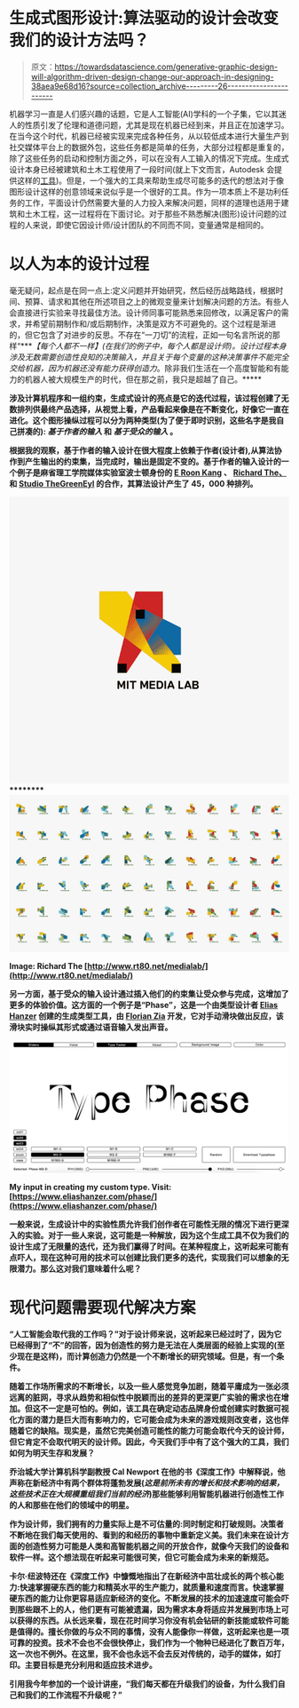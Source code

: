 # 生成式图形设计:算法驱动的设计会改变我们的设计方法吗？

> 原文：<https://towardsdatascience.com/generative-graphic-design-will-algorithm-driven-design-change-our-approach-in-designing-38aea9e68d16?source=collection_archive---------26----------------------->

机器学习一直是人们感兴趣的话题，它是人工智能(AI)学科的一个子集，它以其迷人的性质引发了伦理和道德问题，尤其是现在机器已经到来，并且正在加速学习。在当今这个时代，机器已经被实现来完成各种任务，从以较低成本进行大量生产到社交媒体平台上的数据外包，这些任务都是简单的任务，大部分过程都是重复的，除了这些任务的启动和控制方面之外，可以在没有人工输入的情况下完成。生成式设计本身已经被建筑和土木工程使用了一段时间(就上下文而言，Autodesk 会提供这样的[工具](https://www.autodesk.com/solutions/generative-design))。但是，一个强大的工具来帮助生成尽可能多的迭代的想法对于像图形设计这样的创意领域来说似乎是一个很好的工具。作为一项本质上不是功利任务的工作，平面设计仍然需要大量的人力投入来解决问题，同样的道理也适用于建筑和土木工程，这一过程将在下面讨论。对于那些不熟悉解决(图形)设计问题的过程的人来说，即使它因设计师/设计团队的不同而不同，变量通常是相同的。

# 以人为本的设计过程

毫无疑问，起点是在同一点上:定义问题并开始研究，然后经历战略路线，根据时间、预算、请求和其他在所述项目之上的微观变量来计划解决问题的方法。有些人会直接进行实验来寻找最佳方法。设计师同事可能熟悉来回修改，以满足客户的需求，并希望前期制作和/或后期制作，决策是双方不可避免的。这个过程是渐进的，但它包含了对进步的反思。不存在“一刀切”的流程，正如一句名言所说的那样“****【每个人都不一样】(在我们的例子中，每个人都是设计师)。设计过程本身涉及无数需要创造性良知的决策输入，并且关于每个变量的这种决策事件不能完全交给机器，因为机器还没有能力获得创造力*。除非我们生活在一个高度智能和有能力的机器人被大规模生产的时代，但在那之前，我只是超越了自己。*****

****涉及计算机程序和一组约束，生成式设计的亮点是它的迭代过程，该过程创建了无数排列供最终产品选择，从视觉上看，产品看起来像是在不断变化，好像它一直在进化。这个图形操纵过程可以分为两种类型(为了便于即时识别，这些名字是我自己拼凑的): ***基于作者的输入*** 和 ***基于受众的输入*** 。****

****根据我的观察，基于作者的输入设计在很大程度上依赖于作者(设计者),从算法协作到产生输出的约束集，当完成时，输出是固定不变的。基于作者的输入设计的一个例子是麻省理工学院媒体实验室波士顿身份的 [E Roon Kang](http://www.eroonkang.com/) 、 [Richard The、](http://rt80.net/)和 [Studio TheGreenEyl](http://www.thegreeneyl.com/) 的合作，其算法设计产生了 45，000 种排列。****

****![](img/7873b88f4d61363d6715da02b528add9.png)********![](img/c87e163680fdc55802c8fa2ebef3daee.png)****

****Image: Richard The [http://www.rt80.net/medialab/](http://www.rt80.net/medialab/)****

****另一方面，基于受众的输入设计通过插入他们的约束集让受众参与完成，这增加了更多的体验价值。这方面的一个例子是“Phase”，这是一个由类型设计者 [Elias Hanzer](https://www.eliashanzer.com/) 创建的生成类型工具，由 [Florian Zia](https://florianzia.com/) 开发，它对手动滑块做出反应，该滑块实时操纵其形式或通过语音输入发出声音。****

****![](img/ac8825f63e4643cde0259b8821a1101d.png)****

****My input in creating my custom type. Visit: [https://www.eliashanzer.com/phase/](https://www.eliashanzer.com/phase/)****

****一般来说，生成设计中的实验性质允许我们创作者在可能性无限的情况下进行更深入的实验。对于一些人来说，这可能是一种解放，因为这个生成工具不仅为我们的设计生成了无限量的迭代，还为我们赢得了时间。在某种程度上，这听起来可能有点吓人，现在这种可用的技术可以创建比我们更多的迭代，实现我们可以想象的无限潜力。那么这对我们意味着什么呢？****

# ****现代问题需要现代解决方案****

****“人工智能会取代我的工作吗？”对于设计师来说，这听起来已经过时了，因为它已经得到了“不”的回答，因为创造性的努力是无法在人类层面的经验上实现的(至少现在是这样)，而计算创造力仍然是一个不断增长的研究领域。但是，有一个条件。****

****随着工作场所需求的不断增长，以及一些人感觉竞争加剧，随着平庸成为一张必须远离的脏网，寻求从趋势和相似性中脱颖而出的差异的更深更广实验的需求也在增加。但这不一定是可怕的。例如，该工具在确定动态品牌身份或创建实时数据可视化方面的潜力是巨大而有影响力的，它可能会成为未来的游戏规则改变者，这也伴随着它的缺陷。现实是，虽然它完美创造可能性的能力可能会取代今天的设计师，但它肯定不会取代明天的设计师。因此，今天我们手中有了这个强大的工具，我们如何为明天生存和发展？****

****乔治城大学计算机科学副教授 Cal Newport 在他的书《深度工作》中解释说，他声称在新经济中有两个群体将蓬勃发展(*这是前所未有的增长和技术影响的结果，这些技术正在大规模重组我们当前的经济*)那些能够利用智能机器进行创造性工作的人和那些在他们的领域中的明星。****

****作为设计师，我们拥有的力量实际上是不可估量的:同时制定和打破规则。决策者不断地在我们每天使用的、看到的和经历的事物中重新定义美。我们未来在设计方面的创造性努力可能是人类和高智能机器之间的开放合作，就像今天我们的设备和软件一样。这个想法现在听起来可能很可笑，但它可能会成为未来的新规范。****

****卡尔·纽波特还在《深度工作》中慷慨地指出了在新经济中茁壮成长的两个核心能力:快速掌握硬东西的能力和精英水平的生产能力，就质量和速度而言。快速掌握硬东西的能力让你更容易适应新经济的变化。不断发展的技术的加速速度可能会吓到那些跟不上的人，他们更有可能被遗漏，因为需求本身将适应并发展到市场上可以获得的东西。从长远来看，现在花时间学习你没有机会钻研的新技能或软件可能是值得的。擅长你做的与众不同的事情，没有人能像你一样做，这听起来也是一项可靠的投资。技术不会也不会很快停止，我们作为一个物种已经进化了数百万年，这一次也不例外。在这里，我不会也永远不会去反对传统的，动手的媒体，如打印。主要目标是充分利用和适应技术进步。****

****引用我今年参加的一个设计讲座，“我们每天都在升级我们的设备，为什么我们自己和我们的工作流程不升级呢？”****